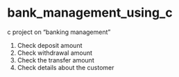 # bank_management_using_c
c project on “banking management”
1. Check deposit amount
2. Check withdrawal amount
3. Check the transfer amount
4. Check details about the customer
